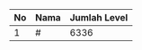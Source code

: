 | No | Nama            | Jumlah Level |
|----|-----------------|--------------|
| 1  | #    |    6336        |

